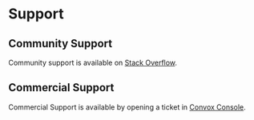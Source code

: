 # Support

## Community Support

Community support is available on [Stack Overflow](https://stackoverflow.com/questions/tagged/convox).

## Commercial Support

Commercial Support is available by opening a ticket in [Convox Console](https://console.convox.com).
